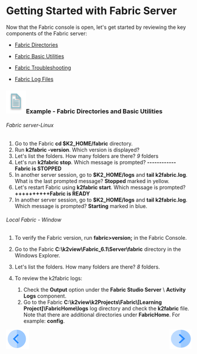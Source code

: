# Getting Started with Fabric Server

Now that the Fabric console is open, let's get started by reviewing the key components of the Fabric server:

-  [Fabric Directories](/articles/02_fabric_architecture/02_fabric_directories.md)

-  [Fabric Basic Utilities](/articles/02_fabric_architecture/03_fabric_basics_getting_started.md)

-  [Fabric Troubleshooting](/articles/21_Fabric_troubleshooting/01_Fabric_troubleshooting_overview.md)

-  [Fabric Log Files](/articles/21_Fabric_troubleshooting/02_Fabric_troubleshooting_log_files.md)


### ![](/academy/Training_Level_1/03_fabric_basic_LU/images/example.png)Example - Fabric Directories and Basic Utilities

###### Fabric server-Linux

1. Go to the Fabric **cd $K2_HOME/fabric** directory.  
2. Run **k2fabric -version**. Which version is displayed?
3. Let's list the folders. How many folders are there? *9* folders
4. Let's run **k2fabric stop**. Which message is prompted? **------------Fabric is STOPPED**
5. In another server session, go to **$K2_HOME/logs** and **tail k2fabric.log**. What is the last prompted message? **Stopped** marked in yellow.
6. Let's restart Fabric using **k2fabric start**. Which message is prompted?**++++++++++Fabric is READY**
7. In another server session, go to **$K2_HOME/logs** and **tail k2fabric.log**. Which message is prompted? **Starting** marked in blue.

###### Local Fabric - Window

1. To verify the Fabric version, run **fabric>version;** in the Fabric Console.

2. Go to the Fabric **C:\k2view\Fabric_6.1\Server\fabric** directory in the Windows Explorer.

3. Let's list the folders. How many folders are there? *8* folders.

4. To review the k2fabric logs: 

   1. Check the **Output** option under the **Fabric Studio Server** \ **Activity Logs** component.
   2. Go to the Fabric **C:\k2view\k2Projects\Fabric\\[Learning Project]\FabricHome\logs** log directory and check the **k2fabric** file. Note that there are additional directories under **FabricHome**. For example: **config**. 

   

 [![Previous](/articles/images/Previous.png)](/academy/Training_Level_1/04_fabric_runtime/01_fabric_runtime_overview.md)[<img align="right" width="60" height="54" src="/articles/images/Next.png">](/academy/Training_Level_1/04_fabric_runtime/03_fabric_deployment.md)

